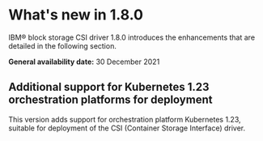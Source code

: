 # What's new in 1.8.0

IBM® block storage CSI driver 1.8.0 introduces the enhancements that are detailed in the following section.

**General availability date:** 30 December 2021

## Additional support for Kubernetes 1.23 orchestration platforms for deployment

This version adds support for orchestration platform Kubernetes 1.23, suitable for deployment of the CSI (Container Storage Interface) driver.



